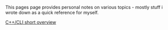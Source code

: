 This pages page provides personal notes on various topics - mostly stuff i wrote down as a quick reference for myself.

[C++/CLI short overview](cpp_cli/cpp_cli.md)